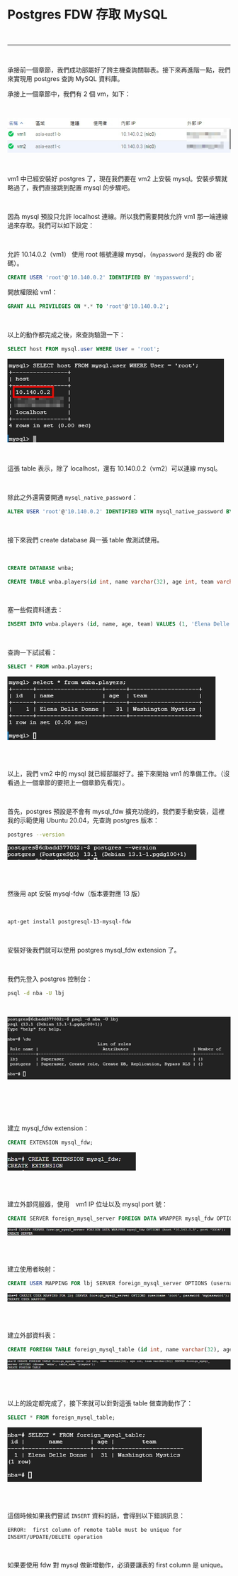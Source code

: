 # Postgres FDW 存取 MySQL

<br>

---

<br>

承接前一個章節，我們成功部屬好了跨主機查詢關聯表。接下來再進階一點，我們來實現用 postgres 查詢 MySQL 資料庫。

承接上一個章節中，我們有 2 個 vm，如下：

<br>

![1](imgs/1.jpg)

<br>

vm1 中已經安裝好 postgres 了，現在我們要在 vm2 上安裝 mysql。安裝步驟就略過了，我們直接跳到配置 mysql 的步驟吧。

<br>

因為 mysql 預設只允許 localhost 連線。所以我們需要開放允許 vm1 那一端連線過來存取。我們可以如下設定：

<br>

允許 10.14.0.2（vm1） 使用 root 帳號連線 mysql，（`mypassword` 是我的 db 密碼）。

```sql
CREATE USER 'root'@'10.140.0.2' IDENTIFIED BY 'mypassword';
```

開放權限給 vm1：

```sql
GRANT ALL PRIVILEGES ON *.* TO 'root'@'10.140.0.2';
```

<br>

以上的動作都完成之後，來查詢驗證一下：

```sql
SELECT host FROM mysql.user WHERE User = 'root';
```

![2](imgs/2.jpg)

<br>

這張 table 表示，除了 localhost，還有 10.140.0.2（vm2）可以連線 mysql。

<br>

除此之外還需要開通 `mysql_native_password`：

```sql
ALTER USER 'root'@'10.140.0.2' IDENTIFIED WITH mysql_native_password BY 'mypassword';
```

<br>

接下來我們 create database 與一張 table 做測試使用。

<br>

```sql
CREATE DATABASE wnba;
```

```sql
CREATE TABLE wnba.players(id int, name varchar(32), age int, team varchar(32));
```

<br>

塞一些假資料進去：

```sql
INSERT INTO wnba.players (id, name, age, team) VALUES (1, 'Elena Delle Donne', 31, 'Washington Mystics');
```

<br>

查詢一下試試看：

```sql
SELECT * FROM wnba.players;
```

![3](imgs/3.jpg)

<br>
<br>

以上，我們 vm2 中的 mysql 就已經部屬好了。接下來開始 vm1 的準備工作。（沒看過上一個章節的要把上一個章節先看完）。

<br>

首先，postgres 預設是不會有 mysql_fdw 擴充功能的，我們要手動安裝，這裡我的示範使用 Ubuntu 20.04，先查詢 postgres 版本：

```bash
postgres --version
```

![4](imgs/4.jpg)

<br>
<br>

然後用 apt 安裝 mysql-fdw（版本要對應 13 版）

<br>

```bash
apt-get install postgresql-13-mysql-fdw
```

<br>

安裝好後我們就可以使用 postgres mysql_fdw extension 了。

<br>

我們先登入 postgres 控制台：

```bash
psql -d nba -U lbj
```

<br>

![5](imgs/5.jpg)

<br>
<br>
<br>
<br>

建立 mysql_fdw extension：



```sql
CREATE EXTENSION mysql_fdw;
```


![6](imgs/6.jpg)

<br>
<br>

建立外部伺服器，使用　vm1 IP 位址以及 mysql port 號：

```sql
CREATE SERVER foreign_mysql_server FOREIGN DATA WRAPPER mysql_fdw OPTIONS (host '10.140.0.3', port '3306');
```

![7](imgs/7.jpg)

<br>
<br>

建立使用者映射：

```sql
CREATE USER MAPPING FOR lbj SERVER foreign_mysql_server OPTIONS (username 'root', password 'mypassword');
```

![8](imgs/8.jpg)

<br>
<br>

建立外部資料表：

```sql
CREATE FOREIGN TABLE foreign_mysql_table (id int, name varchar(32), age int, team varchar(32)) SERVER foreign_mysql_server OPTIONS (dbname 'wnba', table_name 'players');
```

![9](imgs/9.jpg)

<br>
<br>

以上的設定都完成了，接下來就可以針對這張 table 做查詢動作了：

```sql
SELECT * FROM foreign_mysql_table;
```

![10](imgs/10.jpg)

<br>
<br>

這個時候如果我們嘗試 `INSERT` 資料的話，會得到以下錯誤訊息：

```
ERROR:  first column of remote table must be unique for INSERT/UPDATE/DELETE operation
```

<br>

如果要使用 fdw 對 mysql 做新增動作，必須要讓表的 first column 是 unique。
